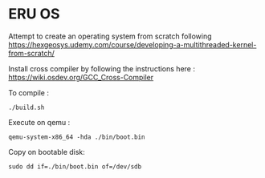 ERU OS
======

Attempt to create an operating system from scratch following https://hexgeosys.udemy.com/course/developing-a-multithreaded-kernel-from-scratch/

Install cross compiler by following the instructions here : https://wiki.osdev.org/GCC_Cross-Compiler


To compile : 
```
./build.sh
```

Execute on qemu :
```
qemu-system-x86_64 -hda ./bin/boot.bin
```

Copy on bootable disk:
```
sudo dd if=./bin/boot.bin of=/dev/sdb 
```

